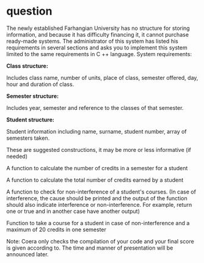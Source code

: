 # question
The newly established Farhangian University has no structure for storing information, and because it has difficulty financing it, it cannot purchase ready-made systems. The administrator of this system has listed his requirements in several sections and asks you to implement this system limited to the same requirements in C ++ language. System requirements:

**Class structure:**

Includes class name, number of units, place of class, semester offered, day, hour and duration of class.

**Semester structure:**

Includes year, semester and reference to the classes of that semester.

**Student structure:**

Student information including name, surname, student number, array of semesters taken.

These are suggested constructions, it may be more or less informative (if needed)

A function to calculate the number of credits in a semester for a student

A function to calculate the total number of credits earned by a student

A function to check for non-interference of a student's courses. (In case of interference, the cause should be printed and the output of the function should also indicate interference or non-interference. For example, return one or true and in another case have another output)

Function to take a course for a student in case of non-interference and a maximum of 20 credits in one semester

Note: Coera only checks the compilation of your code and your final score is given according to. The time and manner of presentation will be announced later.